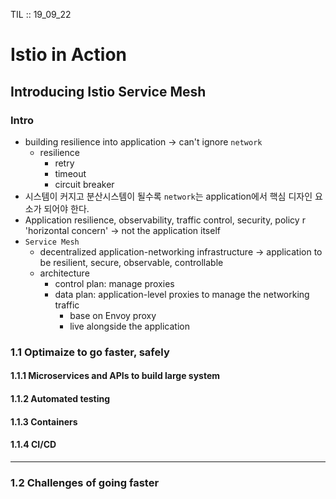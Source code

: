 TIL :: 19_09_22

# Istio in Action

## Introducing Istio Service Mesh

### Intro
- building resilience into application -> can't ignore `network`
  - resilience
    - retry
    - timeout
    - circuit breaker
- 시스템이 커지고 분산시스템이 될수록 `network`는 application에서 핵심 디자인 요소가 되어야 한다.
- Application resilience, observability, traffic control, security, policy r 'horizontal concern' -> not the application itself
- `Service Mesh`
  - decentralized application-networking infrastructure -> application to be resilient, secure, observable, controllable
  - architecture
    - control plan: manage proxies
    - data plan: application-level proxies to manage the networking traffic
      - base on Envoy proxy
      - live alongside the application

### 1.1 Optimaize to go faster, safely

#### 1.1.1 Microservices and APIs to build large system

#### 1.1.2 Automated testing

#### 1.1.3 Containers

#### 1.1.4 CI/CD

---

### 1.2 Challenges of going faster


